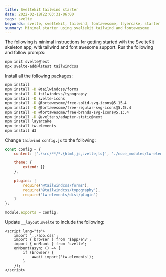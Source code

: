```yaml
---
title: Sveltekit tailwind starter
date: 2022-02-18T22:03:31-06:00
tags: svelte
keywords: svelte, sveltekit, tailwind, fontawesome, layercake, starter
summary: Minimal starter using sveltekit tailwind and fontawesome
---
```


The following is minimal instructions for getting started with the SvelteKit skeleton app, with tailwind and font awesome support.
Run the following and follow prompts:

```bash
npm init svelte@next
npx svelte-add@latest tailwindcss
```

Install all the following packages:

```bash
npm install
npm install -D @tailwindcss/forms
npm install -D tailwindcss/typography
npm install -D svelte-icons
npm install -D @fortawesome/free-solid-svg-icons@5.15.4
npm install -D @fortawesome/free-regular-svg-icons@5.15.4
npm install -D @fortawesome/free-brands-svg-icons@5.15.4
npm install -D @sveltejs/adapter-static@next
npm install layercake
npm install tw-elements
npm install d3
```

Change `tailwind.config.js` to the following:

```javascript
const config = {
	content: ['./src/**/*.{html,js,svelte,ts}', './node_modules/tw-elements/dist/js/**/*.js'],

	theme: {
		extend: {}
	},

	plugins: [
		require('@tailwindcss/forms'),
		require('@tailwindcss/typography'),
		require('tw-elements/dist/plugin')
	]
};

module.exports = config;
```

Update `__layout.svelte` to include the following:

```svelte
<script lang="ts">
	import '../app.css';
	import { browser } from '$app/env';
	import { onMount } from 'svelte';
	onMount(async () => {
		if (browser) {
			await import('tw-elements');
		}
	});
</script>
```
